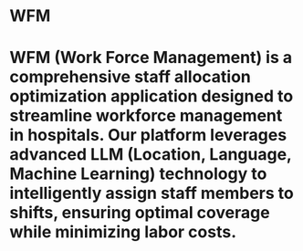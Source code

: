 # WFM 
# WFM (Work Force Management) is a comprehensive staff allocation optimization application designed to streamline workforce management in hospitals. Our platform leverages advanced LLM (Location, Language, Machine Learning) technology to intelligently assign staff members to shifts, ensuring optimal coverage while minimizing labor costs.
